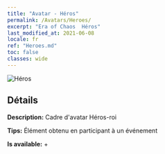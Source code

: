 ```yaml
---
title: "Avatar - Héros"
permalink: /Avatars/Heroes/
excerpt: "Era of Chaos  Héros"
last_modified_at: 2021-06-08
locale: fr
ref: "Heroes.md"
toc: false
classes: wide
---
```

 ![Héros](/images/a/avatarFrame_49.png)

## Détails

 **Description:** Cadre d'avatar Héros-roi 

 **Tips:** Élément obtenu en participant à un événement 

 **Is available:**  + 

